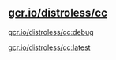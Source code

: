 
[gcr.io/distroless/cc](https://hub.docker.com/r/anjia0532/distroless.cc/tags/)
-----


[gcr.io/distroless/cc:debug](https://hub.docker.com/r/anjia0532/distroless.cc/tags/)


[gcr.io/distroless/cc:latest](https://hub.docker.com/r/anjia0532/distroless.cc/tags/)


